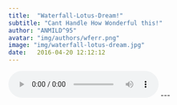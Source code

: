 ```yaml
---
title:  "Waterfall-Lotus-Dream!"
subtitle: "Cant Handle How Wonderful this!"
author: "ANMILD^95"
avatar: "img/authors/wferr.png"
image: "img/waterfall-lotus-dream.jpg"
date:   2016-04-20 12:12:12
---
```


<audio width="300" height="32" preload="auto" source src="Maddi Jane - Only Gets Better.ogg" controls="controls" loop="loop">
</audio>
---
<html manifest="demo.appcache">
</html>
